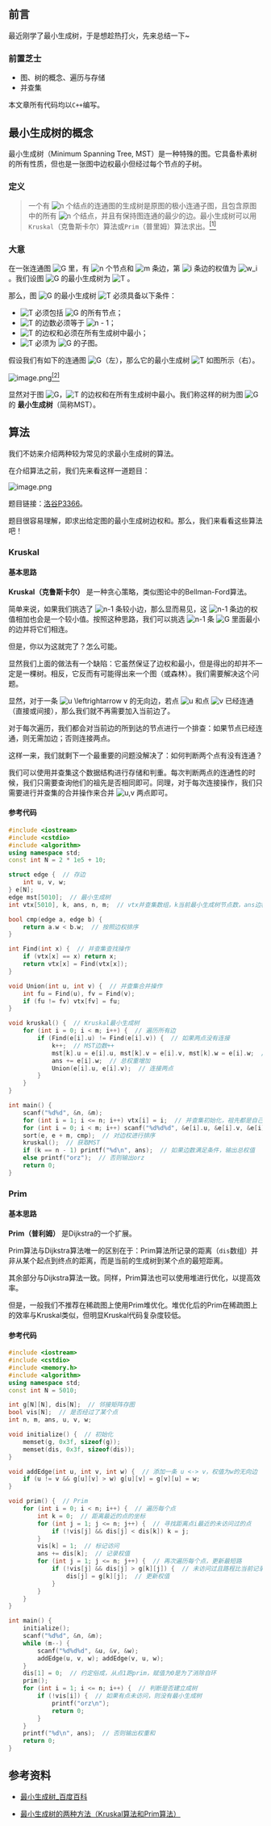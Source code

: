## 前言

最近刚学了最小生成树，于是想趁热打火，先来总结一下~

### 前置芝士

- 图、树的概念、遍历与存储
- 并查集

本文章所有代码均以`C++`编写。

## 最小生成树的概念

最小生成树（Minimum Spanning Tree, MST）是一种特殊的图。它具备朴素树的所有性质，但也是一张图中边权最小但经过每个节点的子树。

### 定义

> 一个有 <img src="https://www.zhihu.com/equation?tex=n" alt="n" class="ee_img tr_noresize" eeimg="1"> 个结点的连通图的生成树是原图的极小连通子图，且包含原图中的所有 <img src="https://www.zhihu.com/equation?tex=n" alt="n" class="ee_img tr_noresize" eeimg="1"> 个结点，并且有保持图连通的最少的边。最小生成树可以用`Kruskal`（克鲁斯卡尔）算法或`Prim`（普里姆）算法求出。[<sup>\[1\]</sup>](#refer-1)

### 大意

在一张连通图 <img src="https://www.zhihu.com/equation?tex=G" alt="G" class="ee_img tr_noresize" eeimg="1"> 里，有 <img src="https://www.zhihu.com/equation?tex=n" alt="n" class="ee_img tr_noresize" eeimg="1"> 个节点和 <img src="https://www.zhihu.com/equation?tex=m" alt="m" class="ee_img tr_noresize" eeimg="1"> 条边，第 <img src="https://www.zhihu.com/equation?tex=i" alt="i" class="ee_img tr_noresize" eeimg="1"> 条边的权值为 <img src="https://www.zhihu.com/equation?tex=w_i" alt="w_i" class="ee_img tr_noresize" eeimg="1"> 。我们设图 <img src="https://www.zhihu.com/equation?tex=G" alt="G" class="ee_img tr_noresize" eeimg="1"> 的最小生成树为 <img src="https://www.zhihu.com/equation?tex=T" alt="T" class="ee_img tr_noresize" eeimg="1"> 。

那么，图 <img src="https://www.zhihu.com/equation?tex=G" alt="G" class="ee_img tr_noresize" eeimg="1"> 的最小生成树 <img src="https://www.zhihu.com/equation?tex=T" alt="T" class="ee_img tr_noresize" eeimg="1"> 必须具备以下条件：

- <img src="https://www.zhihu.com/equation?tex=T" alt="T" class="ee_img tr_noresize" eeimg="1"> 必须包括 <img src="https://www.zhihu.com/equation?tex=G" alt="G" class="ee_img tr_noresize" eeimg="1"> 的所有节点；
- <img src="https://www.zhihu.com/equation?tex=T" alt="T" class="ee_img tr_noresize" eeimg="1"> 的边数必须等于 <img src="https://www.zhihu.com/equation?tex=n - 1" alt="n - 1" class="ee_img tr_noresize" eeimg="1">；
- <img src="https://www.zhihu.com/equation?tex=T" alt="T" class="ee_img tr_noresize" eeimg="1"> 的边权和必须在所有生成树中最小；
- <img src="https://www.zhihu.com/equation?tex=T" alt="T" class="ee_img tr_noresize" eeimg="1"> 必须为 <img src="https://www.zhihu.com/equation?tex=G" alt="G" class="ee_img tr_noresize" eeimg="1"> 的子图。

假设我们有如下的连通图 <img src="https://www.zhihu.com/equation?tex=G" alt="G" class="ee_img tr_noresize" eeimg="1">（左），那么它的最小生成树 <img src="https://www.zhihu.com/equation?tex=T" alt="T" class="ee_img tr_noresize" eeimg="1"> 如图所示（右）。

![image.png](https://i.loli.net/2021/08/22/wOfjTEFkBdcz6sW.png)[<sup>\[2\]</sup>](#refer-2)

显然对于图 <img src="https://www.zhihu.com/equation?tex=G" alt="G" class="ee_img tr_noresize" eeimg="1">，<img src="https://www.zhihu.com/equation?tex=T" alt="T" class="ee_img tr_noresize" eeimg="1"> 的边权和在所有生成树中最小。我们称这样的树为图 <img src="https://www.zhihu.com/equation?tex=G" alt="G" class="ee_img tr_noresize" eeimg="1"> 的 **最小生成树**（简称MST）。

## 算法

我们不妨来介绍两种较为常见的求最小生成树的算法。

在介绍算法之前，我们先来看这样一道题目：

![image.png](https://i.loli.net/2021/08/22/5lvUkLOfqRN7xu3.png)

题目链接：[洛谷P3366](https://www.luogu.com.cn/problem/P3366)。

题目很容易理解，即求出给定图的最小生成树边权和。那么，我们来看看这些算法吧！

### Kruskal

#### 基本思路

**Kruskal（克鲁斯卡尔）** 是一种贪心策略，类似图论中的Bellman-Ford算法。

简单来说，如果我们挑选了 <img src="https://www.zhihu.com/equation?tex=n-1" alt="n-1" class="ee_img tr_noresize" eeimg="1"> 条较小边，那么显而易见，这 <img src="https://www.zhihu.com/equation?tex=n-1" alt="n-1" class="ee_img tr_noresize" eeimg="1"> 条边的权值相加也会是一个较小值。按照这种思路，我们可以挑选 <img src="https://www.zhihu.com/equation?tex=n-1" alt="n-1" class="ee_img tr_noresize" eeimg="1"> 条 <img src="https://www.zhihu.com/equation?tex=G" alt="G" class="ee_img tr_noresize" eeimg="1"> 里面最小的边并将它们相连。

但是，你以为这就完了？怎么可能。

显然我们上面的做法有一个缺陷：它虽然保证了边权和最小，但是得出的却并不一定是一棵树。相反，它反而有可能得出来一个图（或森林）。我们需要解决这个问题。

显然，对于一条 <img src="https://www.zhihu.com/equation?tex=u \leftrightarrow v" alt="u \leftrightarrow v" class="ee_img tr_noresize" eeimg="1"> 的无向边，若点 <img src="https://www.zhihu.com/equation?tex=u" alt="u" class="ee_img tr_noresize" eeimg="1"> 和点 <img src="https://www.zhihu.com/equation?tex=v" alt="v" class="ee_img tr_noresize" eeimg="1"> 已经连通（直接或间接），那么我们就不再需要加入当前边了。

对于每次遍历，我们都会对当前边的所到达的节点进行一个排查：如果节点已经连通，则无需加边；否则连接两点。

这样一来，我们就剩下一个最重要的问题没解决了：如何判断两个点有没有连通？

我们可以使用并查集这个数据结构进行存储和判重。每次判断两点的连通性的时候，我们只需要查询他们的祖先是否相同即可。同理，对于每次连接操作，我们只需要进行并查集的合并操作来合并 <img src="https://www.zhihu.com/equation?tex=u,v" alt="u,v" class="ee_img tr_noresize" eeimg="1"> 两点即可。

#### 参考代码

```cpp
#include <iostream>
#include <cstdio>
#include <algorithm>
using namespace std;
const int N = 2 * 1e5 + 10;

struct edge {  // 存边
    int u, v, w;
} e[N];
edge mst[5010];  // 最小生成树
int vtx[5010], k, ans, n, m;  // vtx并查集数组，k当前最小生成树节点数，ans边权和

bool cmp(edge a, edge b) {
    return a.w < b.w;  // 按照边权排序
}

int Find(int x) {  // 并查集查找操作
    if (vtx[x] == x) return x;
    return vtx[x] = Find(vtx[x]);
}

void Union(int u, int v) {  // 并查集合并操作
    int fu = Find(u), fv = Find(v);
    if (fu != fv) vtx[fv] = fu;
}

void kruskal() {  // Kruskal最小生成树
    for (int i = 0; i < m; i++) {  // 遍历所有边
        if (Find(e[i].u) != Find(e[i].v)) {  // 如果两点没有连接
            k++;  // MST边数++
            mst[k].u = e[i].u, mst[k].v = e[i].v, mst[k].w = e[i].w;  // 记录当前边
            ans += e[i].w;  // 总权重增加
            Union(e[i].u, e[i].v);  // 连接两点
        } 
    }
}

int main() {
    scanf("%d%d", &n, &m);
    for (int i = 1; i <= n; i++) vtx[i] = i;  // 并查集初始化，祖先都是自己，即每个点都未连接
    for (int i = 0; i < m; i++) scanf("%d%d%d", &e[i].u, &e[i].v, &e[i].w);
    sort(e, e + m, cmp);  // 对边权进行排序
    kruskal();  // 获取MST
    if (k == n - 1) printf("%d\n", ans);  // 如果边数满足条件，输出总权值
    else printf("orz");  // 否则输出orz
    return 0;
}
```

### Prim

#### 基本思路

**Prim（普利姆）** 是Dijkstra的一个扩展。

Prim算法与Dijkstra算法唯一的区别在于：Prim算法所记录的距离（`dis`数组）并非从某个起点到终点的距离，而是当前的生成树到某个点的最短距离。

其余部分与Dijkstra算法一致。同样，Prim算法也可以使用堆进行优化，以提高效率。

但是，一般我们不推荐在稀疏图上使用Prim堆优化。堆优化后的Prim在稀疏图上的效率与Kruskal类似，但明显Kruskal代码复杂度较低。

#### 参考代码

```cpp
#include <iostream>
#include <cstdio>
#include <memory.h>
#include <algorithm>
using namespace std;
const int N = 5010;

int g[N][N], dis[N];  // 邻接矩阵存图
bool vis[N];  // 是否经过了某个点
int n, m, ans, u, v, w;

void initialize() {  // 初始化
    memset(g, 0x3f, sizeof(g));
    memset(dis, 0x3f, sizeof(dis));
}

void addEdge(int u, int v, int w) {  // 添加一条 u <-> v，权值为w的无向边
    if (u != v && g[u][v] > w) g[u][v] = g[v][u] = w;
}

void prim() {  // Prim
    for (int i = 0; i < n; i++) {  // 遍历每个点
        int k = 0;  // 距离最近的点的坐标
        for (int j = 1; j <= n; j++) {  // 寻找距离点i最近的未访问过的点
            if (!vis[j] && dis[j] < dis[k]) k = j;
        }
        vis[k] = 1;  // 标记访问
        ans += dis[k];  // 记录权值
        for (int j = 1; j <= n; j++) {  // 再次遍历每个点，更新最短路
            if (!vis[j] && dis[j] > g[k][j]) {  // 未访问过且路程比当前记录的小
                dis[j] = g[k][j];  // 更新权值
            }
        }
    }
}

int main() {
    initialize();
    scanf("%d%d", &n, &m);
    while (m--) {
        scanf("%d%d%d", &u, &v, &w);
        addEdge(u, v, w); addEdge(v, u, w);
    }
    dis[1] = 0;  // 约定俗成，从点1跑prim，赋值为0是为了消除自环
    prim();
    for (int i = 1; i <= n; i++) {  // 判断是否建立成树
        if (!vis[i]) {  // 如果有点未访问，则没有最小生成树
            printf("orz\n");
            return 0;
        }
    }
    printf("%d\n", ans);  // 否则输出权重和
    return 0;
}
```

## 参考资料

<div id="refer-1"></div>

- [最小生成树_百度百科](https://baike.baidu.com/item/%E6%9C%80%E5%B0%8F%E7%94%9F%E6%88%90%E6%A0%91/5223845)

<div id="refer-2"></div>

- [最小生成树的两种方法（Kruskal算法和Prim算法）](https://blog.csdn.net/a2392008643/article/details/81781766)
